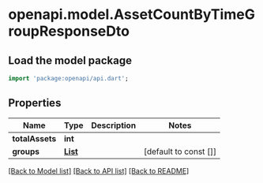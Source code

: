 # openapi.model.AssetCountByTimeGroupResponseDto

## Load the model package
```dart
import 'package:openapi/api.dart';
```

## Properties
Name | Type | Description | Notes
------------ | ------------- | ------------- | -------------
**totalAssets** | **int** |  | 
**groups** | [**List<AssetCountByTimeGroupDto>**](AssetCountByTimeGroupDto.md) |  | [default to const []]

[[Back to Model list]](../README.md#documentation-for-models) [[Back to API list]](../README.md#documentation-for-api-endpoints) [[Back to README]](../README.md)


